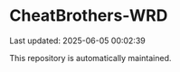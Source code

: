 # CheatBrothers-WRD

Last updated: 2025-06-05 00:02:39

This repository is automatically maintained.
